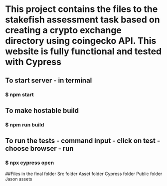 # This project contains the files to the stakefish assessment task based on creating a crypto exchange directory using coingecko API. This website is fully functional and tested with Cypress

## To start server - in terminal
### $ npm start

## To make hostable build
### $ npm run build

## To run the tests - command input - click on test - choose browser - run
### $ npx cypress open

##Files in the final folder
Src folder
Asset folder
Cypress folder
Public folder
Jason assets
